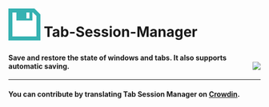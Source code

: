 # <sub><img src="/src/icons/icon.svg" width=64px height=64px></sub> Tab-Session-Manager

#### Save and restore the state of windows and tabs. It also supports automatic saving. [<img align="right" src="https://addons.cdn.mozilla.net/static/img/addons-buttons/AMO-button_2.png">](https://addons.mozilla.org/firefox/addon/tab-session-manager/)

***
#### You can contribute by translating Tab Session Manager on [Crowdin](https://crowdin.com/project/tab-session-manager).
